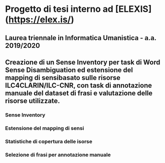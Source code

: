 # Progetto di tesi interno ad [ELEXIS] (https://elex.is/)
## Laurea triennale in Informatica Umanistica - a.a. 2019/2020
Creazione di un Sense Inventory per task di Word Sense Disambiguation ed estensione del mapping di sensibasato sulle risorse ILC4CLARIN/ILC-CNR, con task di annotazione manuale del dataset di frasi e valutazione delle risorse utilizzate.
---
### Sense Inventory

### Estensione del mapping di sensi

### Statistiche di copertura delle isorse 

### Selezione di frasi per annotazione manuale
